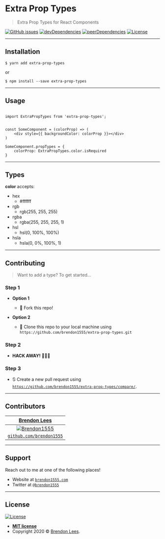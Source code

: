 # Extra Prop Types

> Extra Prop Types for React Components

[![GitHub issues](https://img.shields.io/github/issues/brendon1555/extra-prop-types)](https://github.com/brendon1555/extra-prop-types/issues)
[![devDependencies](https://img.shields.io/david/dev/brendon1555/extra-prop-types)](https://david-dm.org/brendon1555/extra-prop-types?type=dev)
[![peerDependencies](https://img.shields.io/david/peer/brendon1555/extra-prop-types)](https://david-dm.org/brendon1555/extra-prop-types?type=peer)
[![License](https://img.shields.io/github/license/brendon1555/extra-prop-types)](http://badges.mit-license.org)

---

## Installation

```shell
$ yarn add extra-prop-types
```

or

```shell
$ npm install --save extra-prop-types
```

---

## Usage

```JSX

import ExtraPropTypes from 'extra-prop-types';


const SomeComponent = (colorProp) => (
    <div style={{ backgroundColor: colorProp }}></div>
)

SomeComponent.propTypes = {
    colorProp: ExtraPropTypes.color.isRequired
}

```

---
## Types

**color**
accepts:
- hex
  - #ffffff
- rgb
  - rgb(255, 255, 255)
- rgba
  - rgba(255, 255, 255, 1)
- hsl
  - hsl(0, 100%, 100%)
- hsla
  - hsla(0, 0%, 100%, 1)
---

## Contributing

> Want to add a type? To get started...

### Step 1

- **Option 1**

  - 🍴 Fork this repo!

- **Option 2**
  - 👯 Clone this repo to your local machine using `https://github.com/brendon1555/extra-prop-types.git`

### Step 2

- **HACK AWAY!** 🔨🔨🔨

### Step 3

- 🔃 Create a new pull request using <a href="https://github.com/brendon1555/extra-prop-types/compare/" target="_blank">`https://github.com/brendon1555/extra-prop-types/compare/`</a>.

---

## Contributors

|                 <a href="https://brendon1555.com" target="_blank">**Brendon Lees**</a>                  |
| :-----------------------------------------------------------------------------------------------------: |
| [![Brendon1555](https://avatars3.githubusercontent.com/u/12216552?&v=3&s=200)](https://brendon1555.com) |
|          <a href="http://github.com/brendon1555" target="_blank">`github.com/brendon1555`</a>           |

---

## Support

Reach out to me at one of the following places!

- Website at <a href="http://brendon1555.com" target="_blank">`brendon1555.com`</a>
- Twitter at <a href="http://twitter.com/brendon1555" target="_blank">`@brendon1555`</a>

---

## License

[![License](https://img.shields.io/github/license/brendon1555/extra-prop-types)](http://badges.mit-license.org)

- **[MIT license](http://opensource.org/licenses/mit-license.php)**
- Copyright 2020 © <a href="http://brendon1555.com" target="_blank">Brendon Lees</a>.
